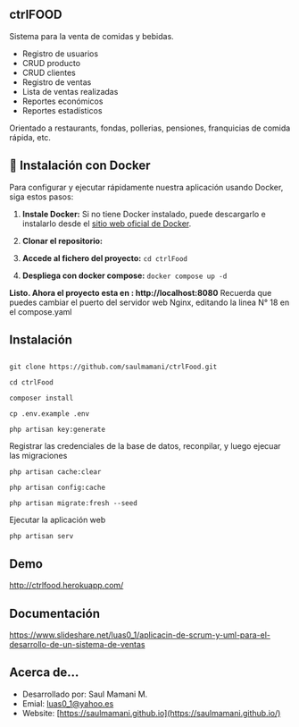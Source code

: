 ## ctrlFOOD

Sistema para la venta de comidas y bebidas.

- Registro de usuarios
- CRUD producto
- CRUD clientes
- Registro de ventas
- Lista de ventas realizadas
- Reportes económicos
- Reportes estadísticos

Orientado a restaurants, fondas, pollerias, pensiones, franquicias de comida rápida, etc.

## 🐳 Instalación con Docker

Para configurar y ejecutar rápidamente nuestra aplicación usando Docker, siga estos pasos:

1. **Instale Docker:** Si no tiene Docker instalado, puede descargarlo e instalarlo desde el [sitio web oficial de Docker](https://www.docker.com/get-started).

2. **Clonar el repositorio:**

3. **Accede al fichero del proyecto:**
`cd ctrlFood`

3. **Despliega con docker compose:**
`docker compose up -d`

**Listo. Ahora el proyecto esta en : http://localhost:8080**
Recuerda que puedes cambiar el puerto del servidor web Nginx, editando la linea N° 18 en el compose.yaml

## Instalación

##

`git clone https://github.com/saulmamani/ctrlFood.git`

`cd ctrlFood`

`composer install`

`cp .env.example .env`

`php artisan key:generate`

Registrar las credenciales de la base de datos, reconpilar, y luego ejecuar las migraciones

`php artisan cache:clear`

`php artisan config:cache`

`php artisan migrate:fresh --seed`

Ejecutar la aplicación web

`php artisan serv`

## Demo

http://ctrlfood.herokuapp.com/

## Documentación

https://www.slideshare.net/luas0_1/aplicacin-de-scrum-y-uml-para-el-desarrollo-de-un-sistema-de-ventas


## Acerca de...

- Desarrollado por: Saul Mamani M.
- Emial: luas0_1@yahoo.es
- Website: [https://saulmamani.github.io](https://saulmamani.github.io/) 
